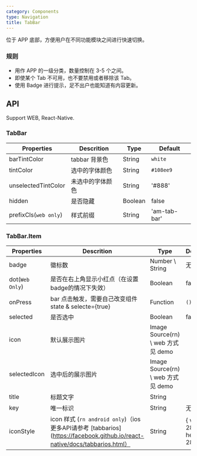 ```yaml
---
category: Components
type: Navigation
title: TabBar
---
```


位于 APP 底部，方便用户在不同功能模块之间进行快速切换。

### 规则
- 用作 APP 的一级分类，数量控制在 3-5 个之间。
- 即使某个 Tab 不可用，也不要禁用或者移除该 Tab。
- 使用 Badge 进行提示，足不出户也能知道有内容更新。

## API

Support WEB, React-Native.

### TabBar

Properties | Descrition | Type | Default
-----------|------------|------|--------
| barTintColor        | tabbar 背景色                     | String   | `white`            |
| tintColor         | 选中的字体颜色                               | String | `#108ee9`         |
| unselectedTintColor       | 未选中的字体颜色  | String | '#888'           |
| hidden       | 是否隐藏  | Boolean | false           |
| prefixCls(`web only`) | 样式前缀  | String   | 'am-tab-bar'      |

### TabBar.Item

Properties | Descrition | Type | Default
-----------|------------|------|--------
| badge  | 徽标数  | Number \ String           | 无     |
| dot(`Web Only`)  | 是否在右上角显示小红点（在设置badge的情况下失效）  | Boolean            |  false  |
| onPress  | bar 点击触发，需要自己改变组件 state & selecte={true} | Function | `(){}`     |
| selected  | 是否选中 | Boolean | false     |
| icon  | 默认展示图片 | Image Source(rn) \ web 方式见 demo |      |
| selectedIcon  |  选中后的展示图片 | Image Source(rn) \ web 方式见 demo |      |
| title  |  标题文字 | String |      |
| key  |  唯一标识 | String |   无   |
| iconStyle  |  icon 样式 (`rn android only`)（ios 更多API请参考 [tabbarios](https://facebook.github.io/react-native/docs/tabbarios.html） | String | { width: 28, height: 28 }     |
